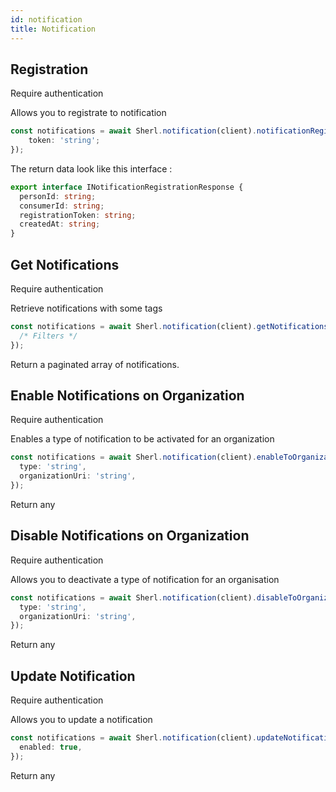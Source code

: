```yaml
---
id: notification
title: Notification
---
```


## Registration

<span class="badge badge--warning">Require authentication</span>

Allows you to registrate to notification

```ts
const notifications = await Sherl.notification(client).notificationRegistration({
    token: 'string';
});
```

The return data look like this interface :

```ts
export interface INotificationRegistrationResponse {
  personId: string;
  consumerId: string;
  registrationToken: string;
  createdAt: string;
}
```

## Get Notifications

<span class="badge badge--warning">Require authentication</span>

Retrieve notifications with some tags

```ts
const notifications = await Sherl.notification(client).getNotifications(1, 10, {
  /* Filters */
});
```

Return a paginated array of notifications.

## Enable Notifications on Organization
<span class="badge badge--warning">Require authentication</span>

Enables a type of notification to be activated for an organization

```ts
const notifications = await Sherl.notification(client).enableToOrganization('id', {
  type: 'string',
  organizationUri: 'string',
});
```

Return any

## Disable Notifications on Organization

<span class="badge badge--warning">Require authentication</span>

Allows you to deactivate a type of notification for an organisation

```ts
const notifications = await Sherl.notification(client).disableToOrganization('id', {
  type: 'string',
  organizationUri: 'string',
});
```

Return any

## Update Notification 

<span class="badge badge--warning">Require authentication</span>

Allows you to update a notification

```ts
const notifications = await Sherl.notification(client).updateNotification('id', {
  enabled: true,
});
```

Return any